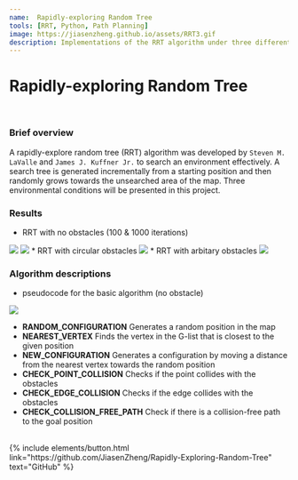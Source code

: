 ```yaml
---
name:  Rapidly-exploring Random Tree
tools: [RRT, Python, Path Planning]
image: https://jiasenzheng.github.io/assets/RRT3.gif
description: Implementations of the RRT algorithm under three different conditions
---
```


# Rapidly-exploring Random Tree <br><br>

### Brief overview
A rapidly-explore random tree (RRT) algorithm was developed by `Steven M. LaValle` and `James J. Kuffner Jr.` to search an environment effectively. A search tree is generated incrementally from a starting position and then randomly grows towards the unsearched area of the map. Three environmental conditions will be presented in this project.

### Results
* RRT with no obstacles (100 & 1000 iterations)
<img src="{{ site.url }}{{ site.baseurl }}/assets/RRT0.gif" />
<img src="{{ site.url }}{{ site.baseurl }}/assets/RRT1.gif" />
* RRT with circular obstacles
<img src="{{ site.url }}{{ site.baseurl }}/assets/RRT2.gif" />
* RRT with arbitary obstacles
<img src="{{ site.url }}{{ site.baseurl }}/assets/RRT3.gif" />

### Algorithm descriptions
* pseudocode for the basic algorithm (no obstacle)

<img src="{{ site.url }}{{ site.baseurl }}/assets/RRT4.png" /><br>

* **RANDOM_CONFIGURATION** Generates a random position in the map
* **NEAREST_VERTEX** Finds the vertex in the G-list that is closest to the given position
* **NEW_CONFIGURATION** Generates a configuration by moving a distance from the nearest vertex towards the random position
* **CHECK_POINT_COLLISION** Checks if the point collides with the obstacles
* **CHECK_EDGE_COLLISION** Checks if the edge collides with the obstacles
* **CHECK_COLLISION_FREE_PATH** Check if there is a collision-free path to the goal position <br><br>

<p class="text-center">
{% include elements/button.html link="https://github.com/JiasenZheng/Rapidly-Exploring-Random-Tree" text="GitHub" %}
</p>

